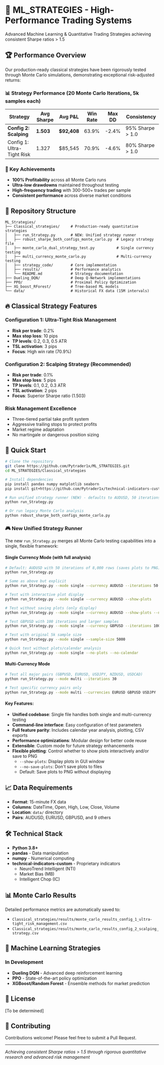 # 🚀 ML_STRATEGIES - High-Performance Trading Systems

Advanced Machine Learning & Quantitative Trading Strategies achieving consistent Sharpe ratios > 1.5

## 🏆 Performance Overview

Our production-ready classical strategies have been rigorously tested through Monte Carlo simulations, demonstrating exceptional risk-adjusted returns:

### 📊 Strategy Performance (20 Monte Carlo Iterations, 5k samples each)

| Strategy | Avg Sharpe | Avg P&L | Win Rate | Max DD | Consistency |
|----------|------------|---------|----------|---------|-------------|
| **Config 2: Scalping** | **1.503** | **$92,408** | 63.9% | -2.4% | 95% Sharpe > 1.0 |
| Config 1: Ultra-Tight Risk | 1.327 | $85,545 | 70.9% | -4.6% | 80% Sharpe > 1.0 |

### 🎯 Key Achievements
- **100% Profitability** across all Monte Carlo runs
- **Ultra-low drawdowns** maintained throughout testing
- **High-frequency trading** with 300-500+ trades per sample
- **Consistent performance** across diverse market conditions

## 📁 Repository Structure

```
ML_Strategies/
├── Classical_strategies/     # Production-ready quantitative strategies
│   ├── run_Strategy.py       # NEW: Unified strategy runner
│   ├── robust_sharpe_both_configs_monte_carlo.py  # Legacy strategy file
│   ├── monte_carlo_dual_strategy_test.py          # Single currency testing
│   ├── multi_currency_monte_carlo.py              # Multi-currency testing
│   ├── strategy_code/        # Core implementation
│   ├── results/              # Performance analytics
│   └── README.md             # Strategy documentation
├── Dueling_DQN/              # Deep Q-Network implementations
├── PPO/                      # Proximal Policy Optimization
├── XG_boost_RForest/         # Tree-based ML models
└── data/                     # Historical FX data (15M intervals)
```

## 🔥 Classical Strategy Features

### Configuration 1: Ultra-Tight Risk Management
- **Risk per trade**: 0.2%
- **Max stop loss**: 10 pips
- **TP levels**: 0.2, 0.3, 0.5 ATR
- **TSL activation**: 3 pips
- **Focus**: High win rate (70.9%)

### Configuration 2: Scalping Strategy (Recommended)
- **Risk per trade**: 0.1%
- **Max stop loss**: 5 pips
- **TP levels**: 0.1, 0.2, 0.3 ATR
- **TSL activation**: 2 pips
- **Focus**: Superior Sharpe ratio (1.503)

### Risk Management Excellence
- Three-tiered partial take profit system
- Aggressive trailing stops to protect profits
- Market regime adaptation
- No martingale or dangerous position sizing

## 🚀 Quick Start

```bash
# Clone the repository
git clone https://github.com/Pytrader1x/ML_STRATEGIES.git
cd ML_STRATEGIES/Classical_strategies

# Install dependencies
pip install pandas numpy matplotlib seaborn
pip install git+https://github.com/Pytrader1x/technical-indicators-custom.git

# Run unified strategy runner (NEW) - defaults to AUDUSD, 50 iterations, 8k rows
python run_Strategy.py

# Or run legacy Monte Carlo analysis
python robust_sharpe_both_configs_monte_carlo.py
```

### 🎮 New Unified Strategy Runner

The new `run_Strategy.py` merges all Monte Carlo testing capabilities into a single, flexible framework:

#### Single Currency Mode (with full analysis)
```bash
# Default: AUDUSD with 50 iterations of 8,000 rows (saves plots to PNG)
python run_Strategy.py

# Same as above but explicit
python run_Strategy.py --mode single --currency AUDUSD --iterations 50 --sample-size 8000

# Test with interactive plot display
python run_Strategy.py --mode single --currency AUDUSD --show-plots

# Test without saving plots (only display)
python run_Strategy.py --mode single --currency AUDUSD --show-plots --no-save-plots

# Test GBPUSD with 100 iterations and larger samples
python run_Strategy.py --mode single --currency GBPUSD --iterations 100 --sample-size 10000

# Test with original 5k sample size
python run_Strategy.py --mode single --sample-size 5000

# Quick test without plots/calendar analysis
python run_Strategy.py --mode single --no-plots --no-calendar
```

#### Multi-Currency Mode
```bash
# Test all major pairs (GBPUSD, EURUSD, USDJPY, NZDUSD, USDCAD)
python run_Strategy.py --mode multi --iterations 30

# Test specific currency pairs only
python run_Strategy.py --mode multi --currencies EURUSD GBPUSD USDJPY
```

#### Key Features:
- **Unified codebase**: Single file handles both single and multi-currency testing
- **Command-line interface**: Easy configuration of test parameters
- **Full feature parity**: Includes calendar year analysis, plotting, CSV exports
- **Performance optimizations**: Modular design for better code reuse
- **Extensible**: Custom mode for future strategy enhancements
- **Flexible plotting**: Control whether to show plots interactively and/or save to PNG
  - `--show-plots`: Display plots in GUI window
  - `--no-save-plots`: Don't save plots to files
  - Default: Save plots to PNG without displaying

## 📈 Data Requirements

- **Format**: 15-minute FX data
- **Columns**: DateTime, Open, High, Low, Close, Volume
- **Location**: `data/` directory
- **Pairs**: AUDUSD, EURUSD, GBPUSD, and 9 others

## 🛠️ Technical Stack

- **Python 3.8+**
- **pandas** - Data manipulation
- **numpy** - Numerical computing
- **technical-indicators-custom** - Proprietary indicators
  - NeuroTrend Intelligent (NTI)
  - Market Bias (MB)
  - Intelligent Chop (IC)

## 📊 Monte Carlo Results

Detailed performance metrics are automatically saved to:
- `Classical_strategies/results/monte_carlo_results_config_1_ultra-tight_risk_management.csv`
- `Classical_strategies/results/monte_carlo_results_config_2_scalping_strategy.csv`

## 🔬 Machine Learning Strategies

### In Development
- **Dueling DQN** - Advanced deep reinforcement learning
- **PPO** - State-of-the-art policy optimization
- **XGBoost/Random Forest** - Ensemble methods for market prediction

## 📝 License

[To be determined]

## 🤝 Contributing

Contributions welcome! Please feel free to submit a Pull Request.

---

*Achieving consistent Sharpe ratios > 1.5 through rigorous quantitative research and advanced risk management*